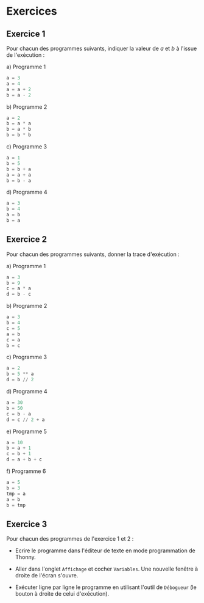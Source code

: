  # Exercices

## Exercice 1

Pour chacun des programmes suivants, indiquer la valeur de $`a`$ et $`b`$ à l'issue de l'exécution :

a) Programme 1

```python
a = 3
a = 4
a = a + 2
b = a - 2
```

b) Programme 2

```python
a = 2
b = a * a
b = a * b
b = b * b
```

c) Programme 3

```python
a = 1
b = 5
b = b + a
a = a + a
b = b - a
```

d) Programme 4

```python
a = 3
b = 4
a = b
b = a
```

## Exercice 2

Pour chacun des programmes suivants, donner la trace d'exécution :

a) Programme 1

```python
a = 3
b = 9
c = a * a
d = b - c
```

b) Programme 2

```python
a = 3
b = 4
c = 5
a = b
c = a
b = c
```

c) Programme 3

```python
a = 2
b = 5 ** a
d = b // 2
```

d) Programme 4

```python
a = 30
b = 50
c = b - a
d = c // 2 + a
```

e) Programme 5

```python
a = 10
b = a + 1
c = b + 1
d = a + b + c
```

f) Programme 6

```python
a = 5
b = 3
tmp = a
a = b
b = tmp
```

## Exercice 3

Pour chacun des programmes de l'exercice 1 et 2 :

- Ecrire le programme dans l'éditeur de texte en mode programmation de Thonny.

- Aller dans l'onglet `Affichage` et cocher `Variables`. Une nouvelle fenêtre à droite de l'écran s'ouvre.

- Exécuter ligne par ligne le programme en utilisant l'outil de `Débogueur` (le bouton à droite de celui d'exécution).